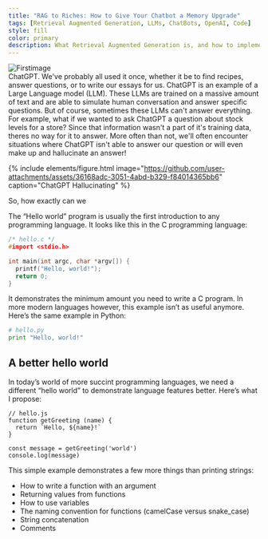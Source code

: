 ```yaml
---
title: "RAG to Riches: How to Give Your Chatbot a Memory Upgrade"
tags: [Retrieval Augmented Generation, LLMs, ChatBots, OpenAI, Code]
style: fill
color: primary
description: What Retrieval Augmented Generation is, and how to implement it in a chat bot.
---
```

![Firstimage](https://cdn.prod.website-files.com/5e42772e6a8cfd42a9715206/659bb6465301acb6d7c94673_Feature_Chatbot-Examples-Article-Update%20(1).jpg)
<br>ChatGPT. We've probably all used it once, whether it be to find recipes, answer questions, or to write our essays for us. ChatGPT is an example of a Large Language model (LLM). These LLMs are trained on a massive amount of text and are able to simulate human conversation and answer specific questions. But of course, sometimes these LLMs can't answer everything. For example, what if we wanted to ask ChatGPT a question about stock levels for a store? Since that information wasn't a part of it's training data, theres no way for it to answer. More often than not, we'll often encounter situations where ChatGPT isn't able to answer our question or will even make up and hallucinate an answer! 

{% include elements/figure.html image="https://github.com/user-attachments/assets/36168adc-3051-4abd-b329-f84014365bb6" caption="ChatGPT Hallucinating" %}

So, how exactly can we 


The “Hello world” program is usually the first introduction to any programming language. It looks like this in the C programming language:

```c
/* hello.c */
#import <stdio.h>

int main(int argc, char *argv[]) {
  printf("Hello, world!");
  return 0;
}
```

It demonstrates the minimum amount you need to write a C program. In more modern languages however, this example isn’t as useful anymore. Here’s the same example in Python:

```python
# hello.py
print "Hello, world!"
```

## A better hello world

In today’s world of more succint programming languages, we need a different “hello world” to demonstrate language features better. Here’s what I propose:

```
// hello.js
function getGreeting (name) {
  return `Hello, ${name}!`
}

const message = getGreeting('world')
console.log(message)
```

This simple example demonstrates a few more things than printing strings:

- How to write a function with an argument
- Returning values from functions
- How to use variables
- The naming convention for functions (camelCase versus snake_case)
- String concatenation
- Comments